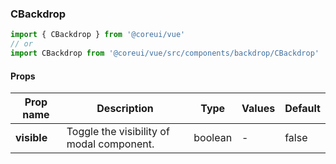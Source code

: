 ### CBackdrop

```jsx
import { CBackdrop } from '@coreui/vue'
// or
import CBackdrop from '@coreui/vue/src/components/backdrop/CBackdrop'
```

#### Props

| Prop name   | Description                               | Type    | Values | Default |
| ----------- | ----------------------------------------- | ------- | ------ | ------- |
| **visible** | Toggle the visibility of modal component. | boolean | -      | false   |
